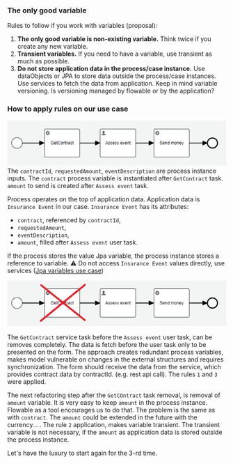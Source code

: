 ### The only good variable

Rules to follow if you work with variables (proposal):
1. **The only good variable is non-existing variable.** Think twice if you create any new variable.  
2. **Transient variables.** If you need to have a variable, use transient as much as possible.
3. **Do not store application data in the process/case instance.** Use dataObjects or JPA to store data outside 
the process/case instances. Use services to fetch the data from application.  Keep in mind variable versioning. 
Is versioning managed by flowable or by the application? 


### How to apply rules on our use case
![insurance event process](../images/insuranceEventProcess.png)
The `contractId`, `requestedAmount`, `eventDescription` are process instance inputs. The `contract` process variable is 
instantiated after `GetContract` task. `amount` to send is created after `Assess event` task. 

Process operates on the top of application data. Application data is `Insurance Event` in our case. `Insurance Event` 
has its attributes:
* `contract`, referenced by `contractId`,
* `requestedAmount`,
* `eventDescription`,
* `amount`, filled after `Assess event` user task.

If the process stores the value Jpa variable, the process instance stores a reference to variable. 
:warning: Do not access `Insurance Event` values directly, use services ([Jpa variables use case](03_jpaVariables.md))

![insurance event process without contract](../images/insuranceEventProcess-cancelledContract.png)

The `GetContract` service task before the `Assess event` user task, can be removes completely. The data is fetch before
the user task only to be presented on the form. The approach creates redundant process variables, makes model vulnerable on 
changes in the external structures and requires synchronization. The form should receive the data from the service,
which provides contract data by contractId. (e.g. rest api call). The rules `1` and `3` were applied.

The next refactoring step after the `GetCOntract` task removal, is removal of `amount` variable. It is very easy to keep 
`amount` in the process instance. Flowable as a tool encourages us to do that. The problem is the same as with 
`contract`. The `amount` could be extended in the future with the currency... . The rule `2` application, makes variable
transient. The transient variable is not necessary, if the `amount` as application data is stored outside the process 
instance.

Let's have the luxury to start again for the 3-rd time.


